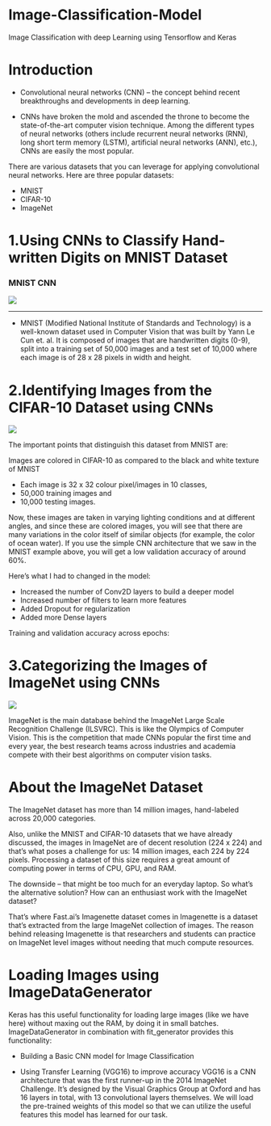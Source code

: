 # Image-Classification-Model
Image Classification with deep Learning using Tensorflow and Keras

# Introduction
* Convolutional neural networks (CNN) – the concept behind recent breakthroughs  and developments in deep learning.

* CNNs have broken the mold and ascended the throne to become the state-of-the-art computer vision technique. Among the different types of neural networks (others include recurrent neural networks (RNN), long short term memory (LSTM), artificial neural networks (ANN), etc.), CNNs are easily the most popular.

There are various datasets that you can leverage for applying convolutional neural networks. Here are three popular datasets:

* MNIST
* CIFAR-10
* ImageNet

# 1.Using CNNs to Classify Hand-written Digits on MNIST Dataset
###  MNIST CNN
![](https://cdn.analyticsvidhya.com/wp-content/uploads/2020/02/mnist.png)

---



* MNIST (Modified National Institute of Standards and Technology) is a well-known dataset used in Computer Vision that was built by Yann Le Cun et. al. It is composed of images that are handwritten digits (0-9), split into a training set of 50,000 images and a test set of 10,000 where each image is of 28 x 28 pixels in width and height.

# 2.Identifying Images from the CIFAR-10 Dataset using CNNs
![](https://cdn.analyticsvidhya.com/wp-content/uploads/2020/02/1_sGochNLZ-qfesdyjadgXNw.png)

The important points that distinguish this dataset from MNIST are:



Images are colored in CIFAR-10 as compared to the black and white texture of MNIST

* Each image is 32 x 32 colour pixel/images in 10 classes,
* 50,000 training images and 
* 10,000 testing images.

Now, these images are taken in varying lighting conditions and at different angles, and since these are colored images, you will see that there are many variations in the color itself of similar objects (for example, the color of ocean water). If you use the simple CNN architecture that we saw in the MNIST example above, you will get a low validation accuracy of around 60%.



Here’s what I had to changed in the model:
* Increased the number of Conv2D layers to build a deeper model
* Increased number of filters to learn more features
* Added Dropout for regularization
* Added more Dense layers

Training and validation accuracy across epochs:

# 3.Categorizing the Images of ImageNet using CNNs

![](https://cdn.analyticsvidhya.com/wp-content/uploads/2020/02/ImageNet-Title-Pic.jpg)

ImageNet is the main database behind the ImageNet Large Scale Recognition Challenge (ILSVRC). This is like the Olympics of Computer Vision. This is the competition that made CNNs popular the first time and every year, the best research teams across industries and academia compete with their best algorithms on computer vision tasks.

 

# About the ImageNet Dataset
The ImageNet dataset has more than 14 million images, hand-labeled across 20,000 categories.

Also, unlike the MNIST and CIFAR-10 datasets that we have already discussed, the images in ImageNet are of decent resolution (224 x 224) and that’s what poses a challenge for us: 14 million images, each 224 by 224 pixels. Processing a dataset of this size requires a great amount of computing power in terms of CPU, GPU, and RAM.

The downside – that might be too much for an everyday laptop. So what’s the alternative solution? How can an enthusiast work with the ImageNet dataset?

 

That’s where Fast.ai’s Imagenette dataset comes in
Imagenette is a dataset that’s extracted from the large ImageNet collection of images. The reason behind releasing Imagenette is that researchers and students can practice on ImageNet level images without needing that much compute resources.

# Loading Images using ImageDataGenerator
Keras has this useful functionality for loading large images (like we have here) without maxing out the RAM, by doing it in small batches. 
ImageDataGenerator in combination with fit_generator provides this functionality:

* Building a Basic CNN model for Image Classification


* Using Transfer Learning (VGG16) to improve accuracy
VGG16 is a CNN architecture that was the first runner-up in the 2014 ImageNet Challenge. It’s designed by the Visual Graphics Group at Oxford and has 16 layers in total, with 13 convolutional layers themselves. We will load the pre-trained weights of this model so that we can utilize the useful features this model has learned for our task.


